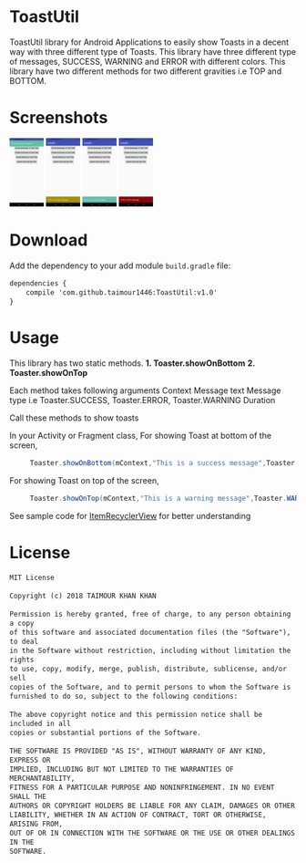 # ToastUtil
ToastUtil library for Android Applications to easily show Toasts in a decent way with three different type of Toasts. This library have three different type of messages, SUCCESS, WARNING and ERROR with different colors. This library have two different methods for two different gravities i.e TOP and BOTTOM.

# Screenshots

<img src="https://github.com/taimour1446/ToastUtil/blob/master/Screenshots/Screenshot_20180719-095232.jpg " width="60"> <img src="https://github.com/taimour1446/ToastUtil/blob/master/Screenshots/Screenshot_20180719-095240.jpg " width="60"> <img src="https://github.com/taimour1446/ToastUtil/blob/master/Screenshots/Screenshot_20180719-095247.jpg " width="60"> <img src="https://github.com/taimour1446/ToastUtil/blob/master/Screenshots/Screenshot_20180719-095253.jpg " width="60">


# Download

Add the dependency to your add module `build.gradle` file:

```
dependencies {
    compile 'com.github.taimour1446:ToastUtil:v1.0'
}

```
# Usage
This library has two static methods. 
**1. Toaster.showOnBottom**
**2. Toaster.showOnTop**

Each method takes following arguments
Context
Message text
Message type i.e Toaster.SUCCESS, Toaster.ERROR, Toaster.WARNING
Duration

Call these methods to show toasts 

In your Activity or Fragment class,
For showing Toast at bottom of the screen,

````java
     Toaster.showOnBottom(mContext,"This is a success message",Toaster.SUCCESS, Toast.LENGTH_LONG);
````
For showing Toast on top of the screen,

````java
     Toaster.showOnTop(mContext,"This is a warning message",Toaster.WARNING, Toast.LENGTH_LONG);
````


See sample code for [ItemRecyclerView](https://github.com/taimour1446/RecyclerView-AdvanceViewHolder/blob/master/app/src/main/java/com/xplores/inventory/ItemRecyclerView.java) for better understanding

# License
```
MIT License

Copyright (c) 2018 TAIMOUR KHAN KHAN

Permission is hereby granted, free of charge, to any person obtaining a copy
of this software and associated documentation files (the "Software"), to deal
in the Software without restriction, including without limitation the rights
to use, copy, modify, merge, publish, distribute, sublicense, and/or sell
copies of the Software, and to permit persons to whom the Software is
furnished to do so, subject to the following conditions:

The above copyright notice and this permission notice shall be included in all
copies or substantial portions of the Software.

THE SOFTWARE IS PROVIDED "AS IS", WITHOUT WARRANTY OF ANY KIND, EXPRESS OR
IMPLIED, INCLUDING BUT NOT LIMITED TO THE WARRANTIES OF MERCHANTABILITY,
FITNESS FOR A PARTICULAR PURPOSE AND NONINFRINGEMENT. IN NO EVENT SHALL THE
AUTHORS OR COPYRIGHT HOLDERS BE LIABLE FOR ANY CLAIM, DAMAGES OR OTHER
LIABILITY, WHETHER IN AN ACTION OF CONTRACT, TORT OR OTHERWISE, ARISING FROM,
OUT OF OR IN CONNECTION WITH THE SOFTWARE OR THE USE OR OTHER DEALINGS IN THE
SOFTWARE.

```
